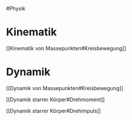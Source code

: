#Physik 

# Kinematik

[[Kinematik von Massepunkten#Kreisbewegung]]

# Dynamik

[[Dynamik von Massepunkten#Kreisbewegung]]

[[Dynamik starrer Körper#Drehmoment]]

[[Dynamik starrer Körper#Drehimpuls]]